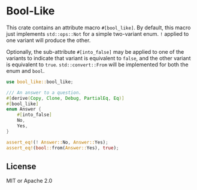# Bool-Like

This crate contains an attribute macro `#[bool_like]`. By default, this macro
just implements `std::ops::Not` for a simple two-variant enum. `!` applied to
one variant will produce the other.

Optionally, the sub-attribute `#[into_false]` may be applied to one of the
variants to indicate that variant is equivalent to `false`, and the other
variant is equivalent to `true`. `std::convert::From` will be implemented for
both the enum and `bool`.

```rust
use bool_like::bool_like;

/// An answer to a question.
#[derive(Copy, Clone, Debug, PartialEq, Eq)]
#[bool_like]
enum Answer {
    #[into_false]
    No,
    Yes,
}

assert_eq!(! Answer::No, Answer::Yes);
assert_eq!(bool::from(Answer::Yes), true);
```

## License

MIT or Apache 2.0
